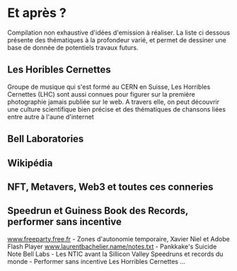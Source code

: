 # Et après ?
Compilation non exhaustive d'idées d'emission à réaliser.
La liste ci dessous présente des thématiques à la profondeur varié,
et permet de dessiner une base de donnée de potentiels travaux futurs.

## Les Horibles Cernettes
Groupe de musique qui s'est formé au CERN en Suisse, 
Les Horribles Cernettes (LHC) sont aussi connues pour figurer sur la première photographie jamais publiée sur le web.
A travers elle, on peut découvrir une culture scientifique bien précise et des thématiques de chansons liées entre autre à l'aune d'internet

## Bell Laboratories

## Wikipédia

## NFT, Metavers, Web3 et toutes ces conneries

## Speedrun et Guiness Book des Records, performer sans incentive 



www.freeparty.free.fr - Zones d'autonomie temporaire, Xavier Niel et Adobe Flash Player
www.laurentbachelier.name/notes.txt - Pankkake's Suicide Note
Bell Labs - Les NTIC avant la Sillicon Valley
Speedruns et records du monde - Performer sans incentive
Les Horribles Cernettes
...
